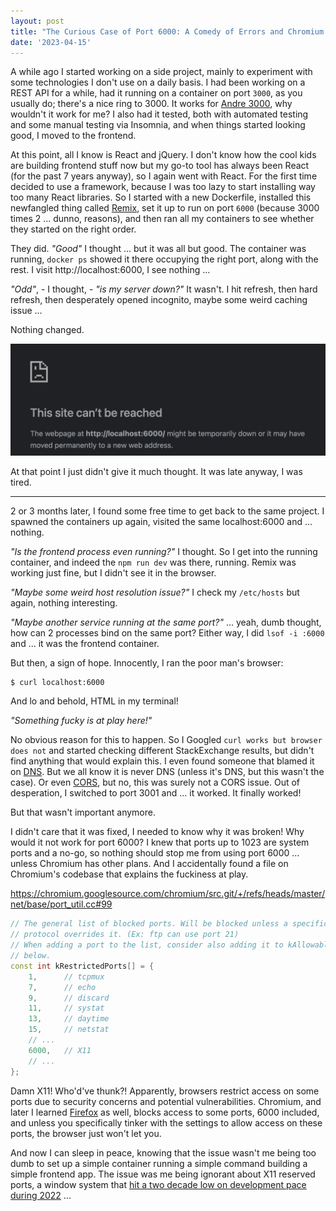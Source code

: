 ```yaml
---
layout: post
title: "The Curious Case of Port 6000: A Comedy of Errors and Chromium's Shenanigans"
date: '2023-04-15'
---
```


A while ago I started working on a side project, mainly to experiment with some
technologies I don't use on a daily basis. I had been working on a REST API for
a while, had it running on a container on port `3000`, as you usually do;
there's a nice ring to 3000. It works for [Andre 3000](https://open.spotify.com/artist/74V3dE1a51skRkdII8y2C6?autoplay=true),
why wouldn't it work for me? I also had it tested, both with automated testing and some manual testing via Insomnia, and when
things started looking good, I moved to the frontend.

At this point, all I know is React and jQuery.
I don't know how the cool kids are building frontend stuff now but my go-to tool has
always been React (for the past 7 years anyway), so I again went with React. For the first time decided to use a
framework, because I was too lazy to start installing way too many React libraries.
So I started with a new Dockerfile, installed this newfangled thing called [Remix](https://remix.run/), set it up to
run on port `6000` (because 3000 times 2 ... dunno, reasons), and then ran all my containers
to see whether they started on the right order.

They did. _"Good"_ I thought ... but it was all but good. The container was running, `docker ps`
showed it there occupying the right port, along with the rest. I visit http://localhost:6000, I see nothing ...

_"Odd"_, - I thought, - _"is my server down?"_ It wasn't. I hit refresh, then hard refresh,
then desperately opened incognito, maybe some weird caching issue ...

Nothing changed.

![](https://github.com/aziflaj/aziflaj.github.io/blob/main/assets/images/20230415/unreachable.png?raw=true)

At that point I just didn't give it much thought. It was late anyway, I was tired.

***

2 or 3 months later, I found some free time to get back to the same project. I spawned the 
containers up again, visited the same localhost:6000 and ... nothing.

_"Is the frontend process even running?"_ I thought. So I get into the running container,
and indeed the `npm run dev` was there, running. Remix was working just fine, but I didn't see it in the browser.

_"Maybe some weird host resolution issue?"_ I check my `/etc/hosts` but again, nothing interesting. 

_"Maybe another service running at the same port?"_ ... yeah, dumb thought, how can 2 processes bind on the same port? 
Either way, I did `lsof -i :6000` and ... it was the frontend container.

But then, a sign of hope. Innocently, I ran the poor man's browser:

```bash
$ curl localhost:6000
```

And lo and behold, HTML in my terminal!

_"Something fucky is at play here!"_

No obvious reason for this to happen. So I Googled `curl works but browser does not` and started checking
different StackExchange results, but didn't find anything that would explain this. I even found someone that blamed it on [DNS](https://superuser.com/questions/924950/site-displays-with-curl-but-not-within-the-browser).
But we all know it is never DNS (unless it's DNS, but this wasn't the case). Or even [CORS](https://stackoverflow.com/questions/38689350/for-what-reason-i-can-access-the-resources-by-curl-but-not-in-the-browser),
but no, this was surely not a CORS issue. Out of desperation, I switched to port 3001 and ... it worked. It finally worked!

But that wasn't important anymore.

I didn't care that it was fixed, I needed to know why it was broken!
Why would it not work for port 6000? I knew that ports up to 1023 are system ports and a no-go,
so nothing should stop me from using port 6000 ... unless Chromium has other plans.
And I accidentally found a file on Chromium's codebase that explains the fuckiness at play.

https://chromium.googlesource.com/chromium/src.git/+/refs/heads/master/net/base/port_util.cc#99

```cpp
// The general list of blocked ports. Will be blocked unless a specific
// protocol overrides it. (Ex: ftp can use port 21)
// When adding a port to the list, consider also adding it to kAllowablePorts,
// below.
const int kRestrictedPorts[] = {
    1,      // tcpmux
    7,      // echo
    9,      // discard
    11,     // systat
    13,     // daytime
    15,     // netstat
    // ...
    6000,   // X11
    // ...
};
```

Damn X11! Who'd've thunk?! Apparently, browsers restrict access on some ports due to security concerns and potential vulnerabilities.
Chromium, and later I learned [Firefox](https://www.reddit.com/r/firefox/comments/ttms50/since_when_was_this_a_thing_in_firefox_trying_to/)
as well, blocks access to some ports, 6000 included, and unless you specifically tinker with the settings to allow access on these ports, the browser
just won't let you.

And now I can sleep in peace, knowing that the issue wasn't me being too dumb to set up a simple
container running a simple command building a simple frontend app. The issue was me being ignorant about
X11 reserved ports, a window system that [hit a two decade low on development pace during 2022](https://www.phoronix.com/news/XServer-2022-Development-Pace) ...

